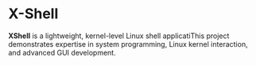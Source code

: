 # X-Shell
**XShell** is a lightweight, kernel-level Linux shell applicatiThis project demonstrates expertise in system programming, Linux kernel interaction, and advanced GUI development.
